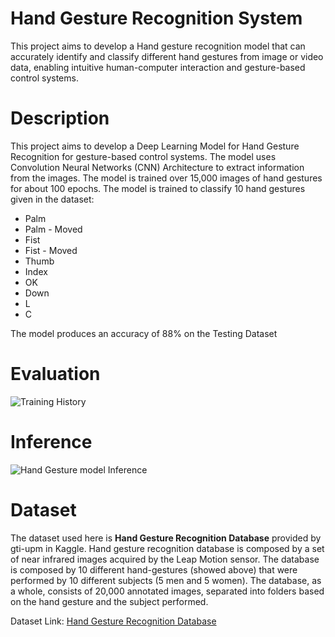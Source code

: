 # Hand Gesture Recognition System
This project aims to develop a Hand gesture recognition model that can accurately identify and classify different hand gestures from image or video data, enabling intuitive human-computer interaction and gesture-based control systems.

# Description
This project aims to develop a Deep Learning Model for Hand Gesture Recognition for gesture-based control systems. The model uses Convolution Neural Networks (CNN) Architecture to extract information from the images.
The model is trained over 15,000 images of hand gestures for about 100 epochs. The model is trained to classify 10 hand gestures given in the dataset:

*    Palm
*    Palm - Moved
*    Fist
*    Fist - Moved
*    Thumb
*    Index
*    OK
*    Down
*    L
*    C

The model produces an accuracy of 88% on the Testing Dataset

# Evaluation

![Training History](https://github.com/LogeswaranSR/PRODIGY_ML_04/assets/131794661/c0ba4cea-0e0e-45b8-a56c-8e0337969b66)


# Inference
![Hand Gesture model Inference](https://github.com/LogeswaranSR/PRODIGY_ML_04/assets/131794661/8f5dba09-3971-4602-b453-536773ef9f12)


# Dataset
The dataset used here is **Hand Gesture Recognition Database** provided by gti-upm in Kaggle. Hand gesture recognition database is composed by a set of near infrared images acquired by the Leap Motion sensor. The database is composed by 10 different hand-gestures (showed above) that were performed by 10 different subjects (5 men and 5 women). The database, as a whole, consists of 20,000 annotated images, separated into folders based on the hand gesture and the subject performed.

Dataset Link: [Hand Gesture Recognition Database](https://www.kaggle.com/datasets/gti-upm/leapgestrecog)
